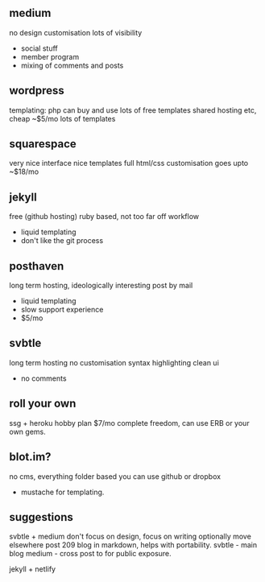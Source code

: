 medium
---

no design customisation
lots of visibility
- social stuff
- member program
- mixing of comments and posts

wordpress
---
templating: php
can buy and use lots of free templates
shared hosting etc, cheap ~$5/mo
lots of templates

squarespace
---

very nice interface
nice templates
full html/css customisation goes upto ~$18/mo

jekyll
---

free (github hosting)
ruby based, not too far off workflow
- liquid templating
- don't like the git process

posthaven
---

long term hosting, ideologically interesting
post by mail
- liquid templating
- slow support experience
- $5/mo

svbtle
---

long term hosting
no customisation
syntax highlighting
clean ui
- no comments

roll your own
---

ssg + heroku
hobby plan $7/mo
complete freedom, can use ERB or your own gems.

blot.im?
---

no cms, everything folder based
you can use github or dropbox
- mustache for templating.

suggestions
---

svbtle + medium
don't focus on design, focus on writing
optionally move elsewhere post 209
blog in markdown, helps with portability.
svbtle - main blog
medium - cross post to for public exposure.

jekyll + netlify
